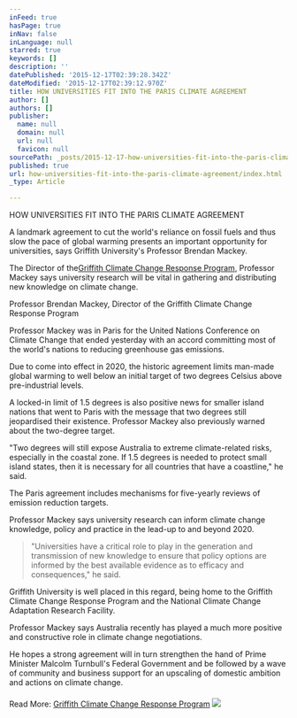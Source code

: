 ```yaml
---
inFeed: true
hasPage: true
inNav: false
inLanguage: null
starred: true
keywords: []
description: ''
datePublished: '2015-12-17T02:39:28.342Z'
dateModified: '2015-12-17T02:39:12.970Z'
title: HOW UNIVERSITIES FIT INTO THE PARIS CLIMATE AGREEMENT
author: []
authors: []
publisher:
  name: null
  domain: null
  url: null
  favicon: null
sourcePath: _posts/2015-12-17-how-universities-fit-into-the-paris-climate-agreement.md
published: true
url: how-universities-fit-into-the-paris-climate-agreement/index.html
_type: Article

---
```

HOW UNIVERSITIES FIT INTO THE PARIS CLIMATE AGREEMENT

A landmark agreement to cut the world's reliance on fossil fuels and thus slow the pace of global warming presents an important opportunity for universities, says Griffith University's Professor Brendan Mackey.

The Director of the[Griffith Climate Change Response Program][0], Professor Mackey says university research will be vital in gathering and distributing new knowledge on climate change.

Professor Brendan Mackey, Director of the Griffith Climate Change Response Program

Professor Mackey was in Paris for the United Nations Conference on Climate Change that ended yesterday with an accord committing most of the world's nations to reducing greenhouse gas emissions.

Due to come into effect in 2020, the historic agreement limits man-made global warming to well below an initial target of two degrees Celsius above pre-industrial levels.

A locked-in limit of 1.5 degrees is also positive news for smaller island nations that went to Paris with the message that two degrees still jeopardised their existence. Professor Mackey also previously warned about the two-degree target.

"Two degrees will still expose Australia to extreme climate-related risks, especially in the coastal zone. If 1.5 degrees is needed to protect small island states, then it is necessary for all countries that have a coastline," he said.

The Paris agreement includes mechanisms for five-yearly reviews of emission reduction targets.

Professor Mackey says university research can inform climate change knowledge, policy and practice in the lead-up to and beyond 2020\.

> "Universities have a critical role to play in the generation and transmission of new knowledge to ensure that policy options are informed by the best available evidence as to efficacy and consequences," he said.

Griffith University is well placed in this regard, being home to the Griffith Climate Change Response Program and the National Climate Change Adaptation Research Facility.

Professor Mackey says Australia recently has played a much more positive and constructive role in climate change negotiations.

He hopes a strong agreement will in turn strengthen the hand of Prime Minister Malcolm Turnbull's Federal Government and be followed by a wave of community and business support for an upscaling of domestic ambition and actions on climate change.

#### 

Read More: [Griffith Climate Change Response Program][0]
![](https://the-grid-user-content.s3-us-west-2.amazonaws.com/bf684ffc-0e89-4524-9c1f-36d75718731a.jpg)

[0]: https://www.griffith.edu.au/research/research-excellence/griffith-climate-change-response-program